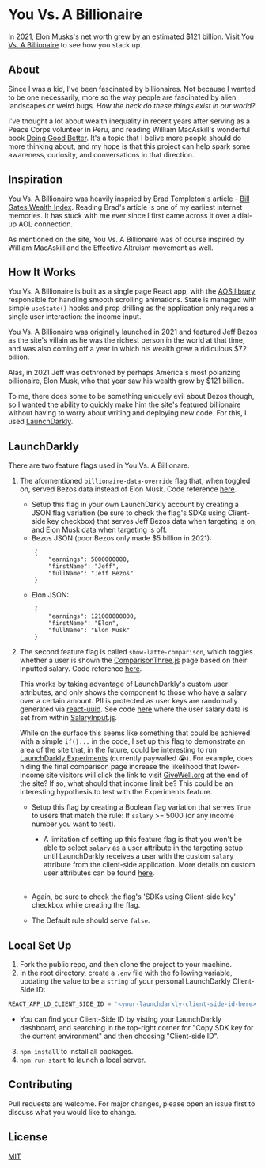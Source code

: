 # You Vs. A Billionaire

In 2021, Elon Musks's net worth grew by an estimated $121 billion. Visit [You Vs. A Billionaire](https://youvsabillionaire.com) to see how you stack up.

## About

Since I was a kid, I've been fascinated by billionaires. Not because I wanted to be one necessarily, more so the way people are fascinated by alien landscapes or weird bugs. _How the heck do these things exist in our world?_

I've thought a lot about wealth inequality in recent years after serving as a Peace Corps volunteer in Peru, and reading William MacAskill's wonderful book [Doing Good Better](https://www.effectivealtruism.org/doing-good-better/). It's a topic that I belive more people should do more thinking about, and my hope is that this project can help spark some awareness, curiosity, and conversations in that direction.

## Inspiration

You Vs. A Billionaire was heavily inspried by Brad Templeton's article - [Bill Gates Wealth Index](https://www.templetons.com/brad/billg.html).
Reading Brad's article is one of my earliest internet memories. It has stuck with me ever since I first came across it over a dial-up AOL connection.

As mentioned on the site, You Vs. A Billionaire was of course inspired by William MacAskill and the Effective Altruism movement as well.

## How It Works

You Vs. A Billionaire is built as a single page React app, with the [AOS library](https://github.com/michalsnik/aos) responsible for handling smooth scrolling animations. State is managed with simple `useState()` hooks and prop drilling as the application only requires a single user interaction: the income input.

You Vs. A Billionaire was originally launched in 2021 and featured Jeff Bezos as the site's villain as he was the richest person in the world at that time, and was also coming off a year in which his wealth grew a ridiculous $72 billion.

Alas, in 2021 Jeff was dethroned by perhaps America's most polarizing billionaire, Elon Musk, who that year saw his wealth grow by $121 billion.

To me, there does some to be something uniquely evil about Bezos though, so I wanted the ability to quickly make him the site's featured billionaire without having to worry about writing and deploying new code. For this, I used [LaunchDarkly](https://github.com/launchdarkly/react-client-sdk).

## LaunchDarkly

There are two feature flags used in You Vs. A Billionare.

1. The aformentioned `billionaire-data-override` flag that, when toggled on, served Bezos data instead of Elon Musk. Code reference [here](https://github.com/joegelay/you-vs-a-billionaire/blob/main/src/App.js#L36).

   - Setup this flag in your own LaunchDarkly account by creating a JSON flag variation (be sure to check the flag's SDKs using Client-side key checkbox) that serves Jeff Bezos data when targeting is on, and Elon Musk data when targeting is off.
   - Bezos JSON (poor Bezos only made $5 billion in 2021):

   ```
       {
           "earnings": 5000000000,
           "firstName": "Jeff",
           "fullName": "Jeff Bezos"
       }
   ```

   - Elon JSON:

   ```
       {
           "earnings": 121000000000,
           "firstName": "Elon",
           "fullName": "Elon Musk"
       }
   ```

2. The second feature flag is called `show-latte-comparison`, which toggles whether a user is shown the [ComparisonThree.js](https://github.com/joegelay/you-vs-a-billionaire/blob/main/src/pages/ComparisonThree.js) page based on their inputted salary. Code reference [here](https://github.com/joegelay/you-vs-a-billionaire/blob/main/src/components/ContentPages.js#L46).

   This works by taking advantage of LaunchDarkly's custom user attributes, and only shows the component to those who have a salary over a certain amount. PII is protected as user keys are randomally generated via [react-uuid](https://www.npmjs.com/package/react-uuid). See code [here](https://github.com/joegelay/you-vs-a-billionaire/blob/main/src/App.js#L20) where the user salary data is set from within [SalaryInput.js](https://github.com/joegelay/you-vs-a-billionaire/blob/main/src/components/SalaryInput.js#L11).

   While on the surface this seems like something that could be achieved with a simple `if()...` in the code, I set up this flag to demonstrate an area of the site that, in the future, could be interesting to run [LaunchDarkly Experiments](https://docs.launchdarkly.com/home/about-experimentation) (currently paywalled 😭). For example, does hiding the final comparison page increase the likelihood that lower-income site visitors will click the link to visit [GiveWell.org](https://www.givewell.org/) at the end of the site? If so, what should that income limit be? This could be an interesting hypothesis to test with the Experiments feature.

   - Setup this flag by creating a Boolean flag variation that serves `True` to users that match the rule: If `salary` >= 5000 (or any income number you want to test).

     - A limitation of setting up this feature flag is that you won't be able to select `salary` as a user attribute in the targeting setup until LaunchDarkly receives a user with the custom `salary` attribute from the client-side application. More details on custom user attributes can be found [here](https://docs.launchdarkly.com/home/users/custom-attributes).
       <br/>
       <br/>

   - Again, be sure to check the flag's 'SDKs using Client-side key' checkbox while creating the flag.

   - The Default rule should serve `false`.

## Local Set Up

1. Fork the public repo, and then clone the project to your machine.
2. In the root directory, create a `.env` file with the following variable, updating the value to be a `string` of your personal LaunchDarkly Client-Side ID:

```js
REACT_APP_LD_CLIENT_SIDE_ID = '<your-launchdarkly-client-side-id-here>';
```

- You can find your Client-Side ID by visting your LaunchDarkly dashboard, and searching in the top-right corner for "Copy SDK key for the current environment" and then choosing "Client-side ID".

3. `npm install` to install all packages.
4. `npm run start` to launch a local server.

## Contributing

Pull requests are welcome. For major changes, please open an issue first to discuss what you would like to change.

## License

[MIT](https://choosealicense.com/licenses/mit/)
